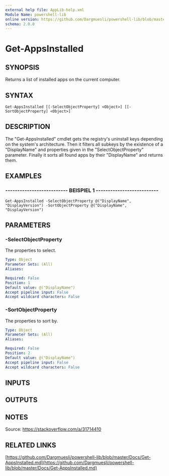 ```yaml
---
external help file: AppLib-help.xml
Module Name: powershell-lib
online version: https://github.com/Dargmuesli/powershell-lib/blob/master/Docs/Get-AppsInstalled.md
schema: 2.0.0
---
```


# Get-AppsInstalled

## SYNOPSIS
Returns a list of installed apps on the current computer.

## SYNTAX

```
Get-AppsInstalled [[-SelectObjectProperty] <Object>] [[-SortObjectProperty] <Object>]
```

## DESCRIPTION
The "Get-AppsInstalled" cmdlet gets the registry's uninstall keys depending on the system's architecture.
Then it filters all subkeys by the existence of a "DisplayName" and properties given in the "SelectObjectProperty" parameter.
Finally it sorts all found apps by their "DisplayName" and returns them.

## EXAMPLES

### -------------------------- BEISPIEL 1 --------------------------
```
Get-AppsInstalled -SelectObjectProperty @("DisplayName", "DisplayVersion") -SortObjectProperty @("DisplayName", "DisplayVersion")
```

## PARAMETERS

### -SelectObjectProperty
The properties to select.

```yaml
Type: Object
Parameter Sets: (All)
Aliases: 

Required: False
Position: 1
Default value: @("DisplayName")
Accept pipeline input: False
Accept wildcard characters: False
```

### -SortObjectProperty
The properties to sort by.

```yaml
Type: Object
Parameter Sets: (All)
Aliases: 

Required: False
Position: 2
Default value: @("DisplayName")
Accept pipeline input: False
Accept wildcard characters: False
```

## INPUTS

## OUTPUTS

## NOTES
Source: https://stackoverflow.com/a/31714410

## RELATED LINKS

[https://github.com/Dargmuesli/powershell-lib/blob/master/Docs/Get-AppsInstalled.md](https://github.com/Dargmuesli/powershell-lib/blob/master/Docs/Get-AppsInstalled.md)

